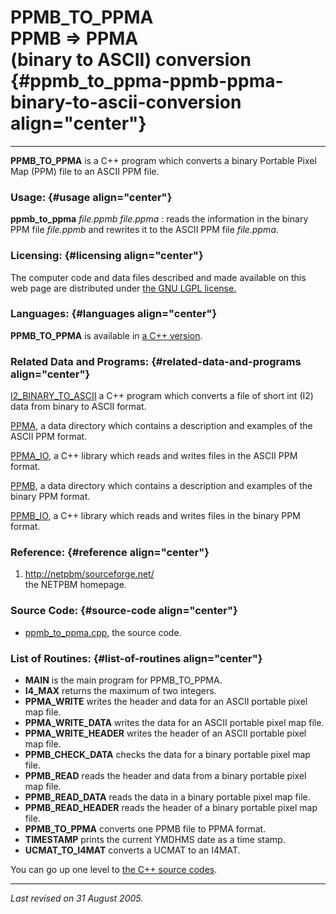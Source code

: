 PPMB\_TO\_PPMA\
PPMB =&gt; PPMA\
(binary to ASCII) conversion {#ppmb_to_ppma-ppmb-ppma-binary-to-ascii-conversion align="center"}
============================

------------------------------------------------------------------------

**PPMB\_TO\_PPMA** is a C++ program which converts a binary Portable
Pixel Map (PPM) file to an ASCII PPM file.

### Usage: {#usage align="center"}

 **ppmb\_to\_ppma** *file.ppmb* *file.ppma* 
:   reads the information in the binary PPM file *file.ppmb* and
    rewrites it to the ASCII PPM file *file.ppma*.

### Licensing: {#licensing align="center"}

The computer code and data files described and made available on this
web page are distributed under [the GNU LGPL
license.](../../txt/gnu_lgpl.txt)

### Languages: {#languages align="center"}

**PPMB\_TO\_PPMA** is available in [a C++
version](../../cpp_src/ppmb_to_ppma/ppmb_to_ppma.html).

### Related Data and Programs: {#related-data-and-programs align="center"}

[I2\_BINARY\_TO\_ASCII](../../cpp_src/i2_binary_to_ascii/i2_binary_to_ascii.html)
a C++ program which converts a file of short int (I2) data from binary
to ASCII format.

[PPMA](../../data/ppma/ppma.html), a data directory which contains a
description and examples of the ASCII PPM format.

[PPMA\_IO](../../cpp_src/ppma_io/ppma_io.html), a C++ library which
reads and writes files in the ASCII PPM format.

[PPMB](../../data/ppmb/ppmb.html), a data directory which contains a
description and examples of the binary PPM format.

[PPMB\_IO](../../cpp_src/ppmb_io/ppmb_io.html), a C++ library which
reads and writes files in the binary PPM format.

### Reference: {#reference align="center"}

1.  [http://netpbm/sourceforge.net/](http://netpbm.sourceforge.net/)\
    the NETPBM homepage.

### Source Code: {#source-code align="center"}

-   [ppmb\_to\_ppma.cpp](ppmb_to_ppma.cpp), the source code.

### List of Routines: {#list-of-routines align="center"}

-   **MAIN** is the main program for PPMB\_TO\_PPMA.
-   **I4\_MAX** returns the maximum of two integers.
-   **PPMA\_WRITE** writes the header and data for an ASCII portable
    pixel map file.
-   **PPMA\_WRITE\_DATA** writes the data for an ASCII portable pixel
    map file.
-   **PPMA\_WRITE\_HEADER** writes the header of an ASCII portable pixel
    map file.
-   **PPMB\_CHECK\_DATA** checks the data for a binary portable pixel
    map file.
-   **PPMB\_READ** reads the header and data from a binary portable
    pixel map file.
-   **PPMB\_READ\_DATA** reads the data in a binary portable pixel map
    file.
-   **PPMB\_READ\_HEADER** reads the header of a binary portable pixel
    map file.
-   **PPMB\_TO\_PPMA** converts one PPMB file to PPMA format.
-   **TIMESTAMP** prints the current YMDHMS date as a time stamp.
-   **UCMAT\_TO\_I4MAT** converts a UCMAT to an I4MAT.

You can go up one level to [the C++ source codes](../cpp_src.html).

------------------------------------------------------------------------

*Last revised on 31 August 2005.*
